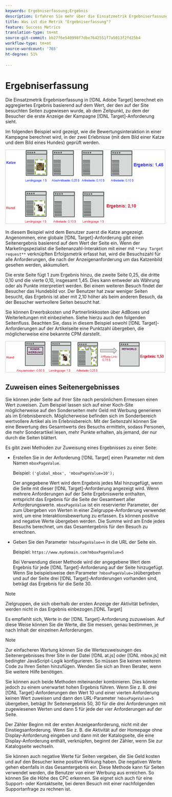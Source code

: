 ```yaml
---
keywords: Ergebniserfassung;Ergebnis
description: Erfahren Sie mehr über die Einsatzmetrik Ergebniserfassung in Adobe Target, mit der ein aggregierter Wert basierend auf dem Wert berechnet wird, der den auf der Site besuchten Seiten zugewiesen wurde.
title: Was ist die Metrik "Ergebniserfassung"?
feature: Success Metrics
translation-type: tm+mt
source-git-commit: bb27f6e540998f7dbe7642551f7a5013f2fd25b4
workflow-type: tm+mt
source-wordcount: '765'
ht-degree: 51%

---
```



# Ergebniserfassung

Die Einsatzmetrik Ergebniserfassung in [!DNL Adobe Target] berechnet ein aggregiertes Ergebnis basierend auf dem Wert, der den auf der Site besuchten Seiten zugewiesen wurde, ab dem Zeitpunkt, zu dem der Besucher die erste Anzeige der Kampagne [!DNL Target]-Anforderung sieht.

Im folgenden Beispiel wird gezeigt, wie die Bewertungsinteraktion in einer Kampagne berechnet wird, in der zwei Erlebnisse (mit dem Bild einer Katze und dem Bild eines Hundes) geprüft werden.

![](assets/example_score.png)

In diesem Beispiel wird dem Benutzer zuerst die Katze angezeigt. Angenommen, eine globale [!DNL Target]-Anforderung gibt einen Seitenergebnis basierend auf dem Wert der Seite ein. Wenn der Marketingspezialist die Seitenanzahl-Interaktion mit einer mit `**any Target request**` verknüpften Erfolgsmetrik erfasst hat, wird die Besuchszahl für alle Anforderungen, die nach der Anzeigenanforderung um das Katzenbild gesehen werden, akkumuliert.

Die erste Seite fügt 1 zum Ergebnis hinzu, die zweite Seite 0,25, die dritte 0,10 und die vierte 0,10, insgesamt 1,45. Dies kann entweder als Währung oder als Punkte interpretiert werden. Bei einem weiteren Besuch findet der Besucher das Hundebild vor. Der Benutzer hat zwar weniger Seiten besucht, das Ergebnis ist aber mit 2,10 höher als beim anderen Besuch, da der Besucher wertvollere Seiten besucht hat.

Sie können Erwerbskosten und Partnerlinkkosten über AdBoxes und Weiterleitungen mit einbeziehen. Siehe hierzu auch den folgenden Seitenfluss. Beachten Sie, dass in diesem Beispiel sowohl [!DNL Target]-Anforderungen auf der Artikelseite eine Punktzahl übergeben, die möglicherweise eine bekannte CPM darstellt.

![](assets/example_score2.png)

## Zuweisen eines Seitenergebnisses

Sie können jeder Seite auf Ihrer Site nach persönlichem Ermessen einen Wert zuweisen. Zum Beispiel lassen sich auf einer Koch-Site möglicherweise auf den Sonderseiten mehr Geld mit Werbung generieren als im Erlebnisbereich. Möglicherweise befinden sich im Sonderbereich wertvollere Artikel als im Erlebnisbereich. Mit der Seitenzahl können Sie eine Bewertung des Gesamtwerts des Besuchs ermitteln, sodass Personen, die mehr Sonderartikel lesen, mehr Punkte erhalten, als jemand, der nur durch die Seiten blättert.

Es gibt zwei Methoden zur Zuweisung eines Ergebnisses zu einer Seite:

* Erstellen Sie in der Anforderung [!DNL Target] einen Parameter mit dem Namen `mboxPageValue`.

   Beispiel: `('global_mbox', 'mboxPageValue=10');`

   Der angegebene Wert wird dem Ergebnis jedes Mal hinzugefügt, wenn die Seite mit dieser [!DNL Target]-Anforderung angezeigt wird. Wenn mehrere Anforderungen auf der Seite Ergebniswerte enthalten, entspricht das Ergebnis für die Seite der Gesamtwert aller Anforderungswerte. `mboxPageValue` ist ein reservierter Parameter, der zum Übergeben von Werten in einer Zielgruppe-Anforderung verwendet wird, um eine Interaktionsbewertung zu erfassen. Es können positive and negative Werte übergeben werden. Die Summe wird am Ende jedes Besuchs berechnet, um das Gesamtergebnis für den Besuch zu errechnen.

* Geben Sie den Parameter `?mboxPageValue=n` in die URL der Seite ein.

   Beispiel: `https://www.mydomain.com?mboxPageValue=5`

   Bei Verwendung dieser Methode wird der angegebene Wert dem Ergebnis für jede [!DNL Target]-Anforderung auf der Seite hinzugefügt. Wenn Sie beispielsweise den Parameter `?mboxPageValue=10`übergeben und auf der Seite drei [!DNL Target]-Anforderungen vorhanden sind, beträgt das Ergebnis für die Seite 30.

>[!NOTE]
>
>Zielgruppen, die sich oberhalb der ersten Anzeige der Aktivität befinden, werden nicht in das Ergebnis einbezogen.[!DNL Target]

Es empfiehlt sich, Werte in der [!DNL Target]-Anforderung zuzuweisen. Auf diese Weise können Sie die Werte, die Sie messen, genau bestimmen, je nach Inhalt der einzelnen Anforderungen.

>[!NOTE]
>
>Zur einfacheren Wartung können Sie die Wertezuweisungen des Seitenergebnisses Ihrer Site in der Datei [!DNL at.js] oder [!DNL mbox.js] mit bedingter JavaScript-Logik konfigurieren. So müssen Sie keinen weiteren Code zu Ihren Seiten hinzufügen. Wenden Sie sich an Ihren Berater, wenn Sie weitere Hilfe benötigen.

Sie können auch beide Methoden miteinander kombinieren. Dies könnte jedoch zu einem unerwartet hohen Ergebnis führen. Wenn Sie z. B. drei [!DNL Target]-Anforderungen den Wert 10 und einer vierten Anforderung keinen Wert zuweisen und dann den URL-Parameter `?mboxPageValue=5` übergeben, beträgt Ihr Seitenergebnis 50, 30 für die drei Anforderungen mit zugewiesenen Werten und dann 5 für jede der vier Anforderungen auf der Seite.

Der Zähler Beginn mit der ersten Anzeigeanforderung, nicht mit der Einstiegsanforderung. Wenn Sie z. B. die Aktivität auf der Homepage ohne Display-Anforderung eingeben und dann mit der Katalogseite, die eine Display-Anforderung enthält, verknüpfen, beginnt der Zähler, wenn Sie zur Katalogseite wechseln.

Sie können auch negative Werte für Seiten vergeben, die Sie Geld kosten und auf den Besucher keine positive Wirkung haben. Die negativen Werte gehen ebenfalls in das Gesamtergebnis ein. Diese Methode kann für Seiten verwendet werden, die Benutzer von einer Werbung aus erreichen. So können Sie die Höhe des CPC erkennen. Sie eignet sich auch für eine Support- oder Kontaktseite, bei deren Besuch mit einer nachfolgenden Supportanfrage zu rechnen ist.
